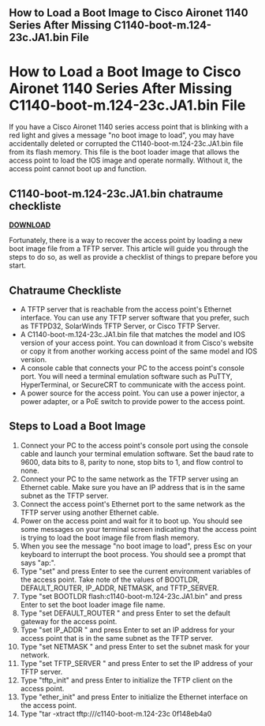 ## How to Load a Boot Image to Cisco Aironet 1140 Series After Missing C1140-boot-m.124-23c.JA1.bin File

  
# How to Load a Boot Image to Cisco Aironet 1140 Series After Missing C1140-boot-m.124-23c.JA1.bin File
 
If you have a Cisco Aironet 1140 series access point that is blinking with a red light and gives a message "no boot image to load", you may have accidentally deleted or corrupted the C1140-boot-m.124-23c.JA1.bin file from its flash memory. This file is the boot loader image that allows the access point to load the IOS image and operate normally. Without it, the access point cannot boot up and function.
 
## C1140-boot-m.124-23c.JA1.bin chatraume checkliste


[**DOWNLOAD**](https://www.google.com/url?q=https%3A%2F%2Furluso.com%2F2tK6lp&sa=D&sntz=1&usg=AOvVaw0FIQ4JBzNyeePnFzyVDIt_)

 
Fortunately, there is a way to recover the access point by loading a new boot image file from a TFTP server. This article will guide you through the steps to do so, as well as provide a checklist of things to prepare before you start.
 
## Chatraume Checkliste
 
- A TFTP server that is reachable from the access point's Ethernet interface. You can use any TFTP server software that you prefer, such as TFTPD32, SolarWinds TFTP Server, or Cisco TFTP Server.
- A C1140-boot-m.124-23c.JA1.bin file that matches the model and IOS version of your access point. You can download it from Cisco's website or copy it from another working access point of the same model and IOS version.
- A console cable that connects your PC to the access point's console port. You will need a terminal emulation software such as PuTTY, HyperTerminal, or SecureCRT to communicate with the access point.
- A power source for the access point. You can use a power injector, a power adapter, or a PoE switch to provide power to the access point.

## Steps to Load a Boot Image

1. Connect your PC to the access point's console port using the console cable and launch your terminal emulation software. Set the baud rate to 9600, data bits to 8, parity to none, stop bits to 1, and flow control to none.
2. Connect your PC to the same network as the TFTP server using an Ethernet cable. Make sure you have an IP address that is in the same subnet as the TFTP server.
3. Connect the access point's Ethernet port to the same network as the TFTP server using another Ethernet cable.
4. Power on the access point and wait for it to boot up. You should see some messages on your terminal screen indicating that the access point is trying to load the boot image file from flash memory.
5. When you see the message "no boot image to load", press Esc on your keyboard to interrupt the boot process. You should see a prompt that says "ap:".
6. Type "set" and press Enter to see the current environment variables of the access point. Take note of the values of BOOTLDR, DEFAULT\_ROUTER, IP\_ADDR, NETMASK, and TFTP\_SERVER.
7. Type "set BOOTLDR flash:c1140-boot-m.124-23c.JA1.bin" and press Enter to set the boot loader image file name.
8. Type "set DEFAULT\_ROUTER <ip address="" of="" your="" default="" gateway="">" and press Enter to set the default gateway for the access point.</ip>
9. Type "set IP\_ADDR <ip address="" for="" your="" access="" point="">" and press Enter to set an IP address for your access point that is in the same subnet as the TFTP server.</ip>
10. Type "set NETMASK <subnet mask="" for="" your="" network="">" and press Enter to set the subnet mask for your network.</subnet>
11. Type "set TFTP\_SERVER <ip address="" of="" your="" tftp="" server="">" and press Enter to set the IP address of your TFTP server.</ip>
12. Type "tftp\_init" and press Enter to initialize the TFTP client on the access point.
13. Type "ether\_init" and press Enter to initialize the Ethernet interface on the access point.
14. Type "tar -xtract tftp://<ip address="" of="" your="" tftp="" server="">/c1140-boot-m.124-23c 0f148eb4a0


</ip>
